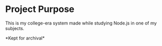 **<h1>Project Purpose</h1>**
<p>This is my college-era system made while studying Node.js in one of my subjects.</p>
*Kept for archival*
